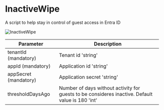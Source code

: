 # InactiveWipe
A script to help stay in control of guest access in Entra ID

![InactiveWipe](https://github.com/user-attachments/assets/58724cce-7cfe-4d79-afbf-b907687381d3)


Parameter | Description
--- | ---
tenantId (mandatory) | Tenant id 'string'
appId (mandatory) | Application id 'string'
appSecret (mandatory) | Application secret 'string'
thresholdDaysAgo | Number of days without activity for guests to be consideres inactive. Default value is 180 'int'
